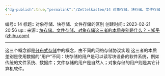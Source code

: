 ```yaml
---
{"dg-publish":true,"permalink":"/Zettelkasten/14 对象存储、块存储、文件存储的区别/","dgPassFrontmatter":true}
---
```


编号:: 14
标题:: 对象存储、块存储、文件存储的区别
创建时间:: 2023-02-21 20:56
up:: 
来源:: [块存储、文件存储、对象存储这三者的本质差别是什么？ - 知乎 (zhihu.com)](https://www.zhihu.com/question/21536660/answer/1159036357)

---
这三个概念都是[分布式存储](https://www.zhihu.com/search?q=%E5%88%86%E5%B8%83%E5%BC%8F%E5%AD%98%E5%82%A8&search_source=Entity&hybrid_search_source=Entity&hybrid_search_extra=%7B%22sourceType%22%3A%22answer%22%2C%22sourceId%22%3A1159036357%7D)中的概念，由不同的网络存储协议实现
这三者的本质差别是使用数据的“用户”不同：块存储的用户是可以读写块设备的软件系统，例如传统的文件系统、数据库；文件存储的用户是自然人；对象存储的用户则是其它计算机软件。